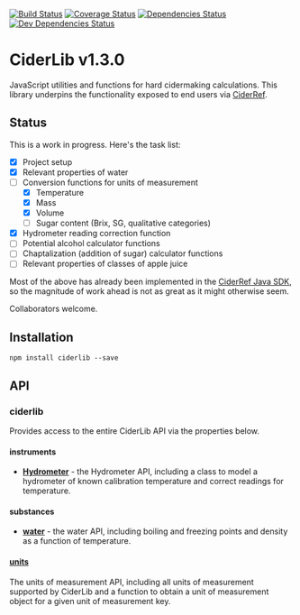 [![Build Status](https://travis-ci.org/mvolk/ciderlib.svg?branch=master)](https://travis-ci.org/mvolk/ciderlib)
[![Coverage Status](https://coveralls.io/repos/mvolk/ciderlib/badge.svg?branch=master)](https://coveralls.io/r/mvolk/ciderlib?branch=master)
[![Dependencies Status](https://david-dm.org/mvolk/ciderlib.svg)](https://david-dm.org/mvolk/ciderlib)
[![Dev Dependencies Status](https://david-dm.org/mvolk/ciderlib/dev-status.svg)](https://david-dm.org/mvolk/ciderlib/?type=dev)

# CiderLib v1.3.0

JavaScript utilities and functions for hard cidermaking calculations. This library underpins the
functionality exposed to end users via [CiderRef](https://github.com/mvolk/ciderref).

## Status

This is a work in progress. Here's the task list:

* [X] Project setup
* [X] Relevant properties of water
* [ ] Conversion functions for units of measurement
    * [X] Temperature
    * [X] Mass
    * [X] Volume
    * [ ] Sugar content (Brix, SG, qualitative categories)
* [X] Hydrometer reading correction function
* [ ] Potential alcohol calculator functions
* [ ] Chaptalization (addition of sugar) calculator functions
* [ ] Relevant properties of classes of apple juice

Most of the above has already been implemented in the
[CiderRef Java SDK](https://github.com/mvolk/cider-sdk-java), so the
magnitude of work ahead is not as great as it might otherwise seem.

Collaborators welcome.

## Installation

```Shell
npm install ciderlib --save
```

## API

### ciderlib

Provides access to the entire CiderLib API via the properties below.

#### instruments

* [**Hydrometer**](docs/hydrometer.md) - the Hydrometer API, including a class
  to model a hydrometer of known calibration temperature and correct readings
  for temperature.

#### substances

* [**water**](docs/water.md) - the water API, including boiling and freezing points
  and density as a function of temperature.

#### [units](docs/units.md)

The units of measurement API, including all units of measurement supported by
CiderLib and a function to obtain a unit of measurement object for a given
unit of measurement key.

